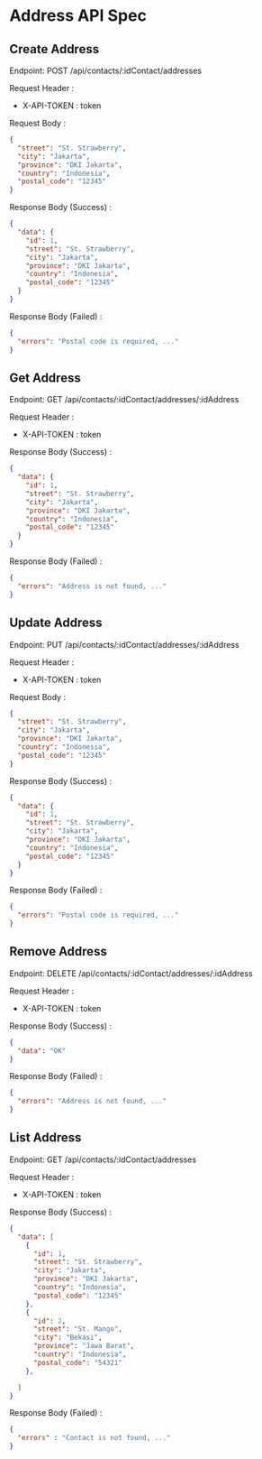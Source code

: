 # Address API Spec

## Create Address

Endpoint: POST /api/contacts/:idContact/addresses

Request Header :

- X-API-TOKEN : token

Request Body :

```json
{
  "street": "St. Strawberry",
  "city": "Jakarta",
  "province": "DKI Jakarta",
  "country": "Indonesia",
  "postal_code": "12345"
}
```

Response Body (Success) :

```json
{
  "data": {
    "id": 1,
    "street": "St. Strawberry",
    "city": "Jakarta",
    "province": "DKI Jakarta",
    "country": "Indonesia",
    "postal_code": "12345"
  }
}
```

Response Body (Failed) :

```json
{
  "errors": "Postal code is required, ..."
}
```

## Get Address

Endpoint: GET /api/contacts/:idContact/addresses/:idAddress

Request Header :

- X-API-TOKEN : token

Response Body (Success) :

```json
{
  "data": {
    "id": 1,
    "street": "St. Strawberry",
    "city": "Jakarta",
    "province": "DKI Jakarta",
    "country": "Indonesia",
    "postal_code": "12345"
  }
}
```

Response Body (Failed) :

```json
{
  "errors": "Address is not found, ..."
}
```

## Update Address

Endpoint: PUT /api/contacts/:idContact/addresses/:idAddress

Request Header :

- X-API-TOKEN : token

Request Body :

```json
{
  "street": "St. Strawberry",
  "city": "Jakarta",
  "province": "DKI Jakarta",
  "country": "Indonesia",
  "postal_code": "12345"
}
```

Response Body (Success) :

```json
{
  "data": {
    "id": 1,
    "street": "St. Strawberry",
    "city": "Jakarta",
    "province": "DKI Jakarta",
    "country": "Indonesia",
    "postal_code": "12345"
  }
}
```

Response Body (Failed) :

```json
{
  "errors": "Postal code is required, ..."
}
```

## Remove Address

Endpoint: DELETE /api/contacts/:idContact/addresses/:idAddress

Request Header :

- X-API-TOKEN : token

Response Body (Success) :

```json
{
  "data": "OK"
}
```

Response Body (Failed) :

```json
{
  "errors": "Address is not found, ..."
}
```

## List Address

Endpoint: GET /api/contacts/:idContact/addresses

Request Header :

- X-API-TOKEN : token

Response Body (Success) :

```json
{
  "data": [
    {
      "id": 1,
      "street": "St. Strawberry",
      "city": "Jakarta",
      "province": "DKI Jakarta",
      "country": "Indonesia",
      "postal_code": "12345"
    },
    {
      "id": 2,
      "street": "St. Mango",
      "city": "Bekasi",
      "province": "Jawa Barat",
      "country": "Indonesia",
      "postal_code": "54321"
    },

  ]
}
```

Response Body (Failed) :

```json
{
  "errors" : "Contact is not found, ..."
}
```
